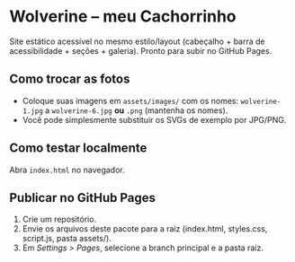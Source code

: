 # Wolverine – meu Cachorrinho

Site estático acessível no mesmo estilo/layout (cabeçalho + barra de acessibilidade + seções + galeria).
Pronto para subir no GitHub Pages.

## Como trocar as fotos
- Coloque suas imagens em `assets/images/` com os nomes:
  `wolverine-1.jpg` a `wolverine-6.jpg` **ou** `.png` (mantenha os nomes).
- Você pode simplesmente substituir os SVGs de exemplo por JPG/PNG.

## Como testar localmente
Abra `index.html` no navegador.

## Publicar no GitHub Pages
1. Crie um repositório.
2. Envie os arquivos deste pacote para a raiz (index.html, styles.css, script.js, pasta assets/).
3. Em *Settings > Pages*, selecione a branch principal e a pasta raiz.
